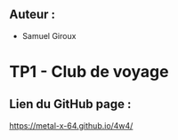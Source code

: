 ## Auteur :
- Samuel Giroux

# TP1 - Club de voyage

## Lien du GitHub page :
https://metal-x-64.github.io/4w4/



